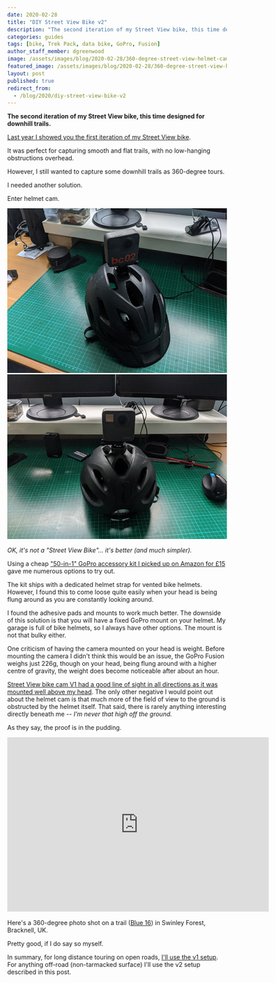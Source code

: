 ```yaml
---
date: 2020-02-28
title: "DIY Street View Bike v2"
description: "The second iteration of my Street View bike, this time designed for downhill trails."
categories: guides
tags: [bike, Trek Pack, data bike, GoPro, Fusion]
author_staff_member: dgreenwood
image: /assets/images/blog/2020-02-28/360-degree-street-view-helmet-cam-meta.jpg
featured_image: /assets/images/blog/2020-02-28/360-degree-street-view-helmet-cam-sm.jpg
layout: post
published: true
redirect_from:
  - /blog/2020/diy-street-view-bike-v2
---
```


**The second iteration of my Street View bike, this time designed for downhill trails.**

[Last year I showed you the first iteration of my Street View bike](/blog/diy-street-view-bike-tours/).

It was perfect for capturing smooth and flat trails, with no low-hanging obstructions overhead.

However, I still wanted to capture some downhill trails as 360-degree tours.

I needed another solution.

Enter helmet cam.

<img class="img-fluid" src="/assets/images/blog/2020-02-28/360-degree-street-view-helmet-cam-sm.jpg" alt="Trek View Street View bike helmet cam" title="Trek View Street View bike helmet cam" />

<img class="img-fluid" src="/assets/images/blog/2020-02-28/360-degree-street-view-helmet-cam-2-sm.jpg" alt="Trek View Street View bike helmet cam" title="Trek View Street View bike helmet cam" />

_OK, it's not a "Street View Bike"... it's better (and much simpler)._

Using a cheap ["50-in-1" GoPro accessory kit I picked up on Amazon for £15](https://www.amazon.co.uk/gp/product/B01171X0UW/) gave me numerous options to try out.

The kit ships with a dedicated helmet strap for vented bike helmets. However, I found this to come loose quite easily when your head is being flung around as you are constantly looking around.

I found the adhesive pads and mounts to work much better. The downside of this solution is that you will have a fixed GoPro mount on your helmet. My garage is full of bike helmets, so I always have other options. The mount is not that bulky either.

One criticism of having the camera mounted on your head is weight. Before mounting the camera I didn't think this would be an issue, the GoPro Fusion weighs just 226g, though on your head, being flung around with a higher centre of gravity, the weight does become noticeable after about an hour.

[Street View bike cam V1 had a good line of sight in all directions as it was mounted well above my head](/blog/diy-street-view-bike-tours/). The only other negative I would point out about the helmet cam is that much more of the field of view to the ground is obstructed by the helmet itself. That said, there is rarely anything interesting directly beneath me -- _I'm never that high off the ground._

As they say, the proof is in the pudding.

<iframe width="600" height="400" allowfullscreen style="border-style:none;" src="https://www.trekview.org/trekviewer.htm#panorama=https://www.trekview.org/assets/images/blog/2020-02-28/swinley-forest.jpeg&amp;autoLoad=true"></iframe>

Here's a 360-degree photo shot on a trail ([Blue 16](https://www.trailforks.com/trails/blue-16/)) in Swinley Forest, Bracknell, UK.

Pretty good, if I do say so myself.

In summary, for long distance touring on open roads, [I'll use the v1 setup](/blog/diy-street-view-bike-tours/). For anything off-road (non-tarmacked surface) I'll use the v2 setup described in this post.